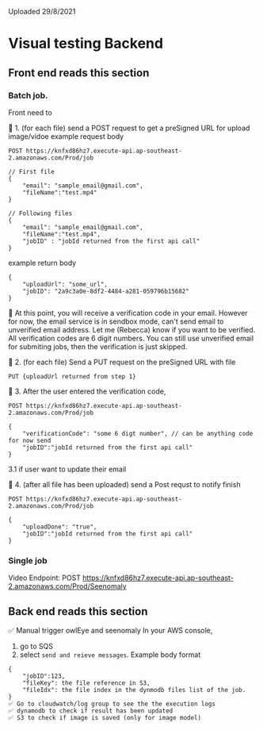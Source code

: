 Uploaded 29/8/2021

# Visual testing Backend 

## Front end reads this section 
### Batch job. 
Front need to 

🔵 1. (for each file) send a POST request to get a preSigned URL for upload image/vidoe 
example request body
```
POST https://knfxd86hz7.execute-api.ap-southeast-2.amazonaws.com/Prod/job 

// First file
{
    "email": "sample_email@gmail.com",
    "fileName":"test.mp4"
}

// Following files 
{
    "email": "sample_email@gmail.com",
    "fileName":"test.mp4",
    "jobID" : "jobId returned from the first api call"
}
```
example return body 
```
{
    "uploadUrl": "some_url",
    "jobID": "2a9c3a0e-8df2-4484-a281-059796b15682"
}

```
📧 At this point, you will receive a verification code in your email. However for now, the email service is in sendbox mode, can't send email to unverified email address. Let me (Rebecca) know if you want to be verified.  All verification codes are 6 digit numbers. You can still use unverified email for submiting jobs, then the verification is just skipped. 

🔵 2. (for each file) Send a PUT request on the preSigned URL with file
```
PUT {uploadUrl returned from step 1}
```

🔴 3. After the user entered the verification code, 
```
POST https://knfxd86hz7.execute-api.ap-southeast-2.amazonaws.com/Prod/job 

{
    "verificationCode": "some 6 digt number", // can be anything code for now send 
    "jobID":"jobId returned from the first api call"
}
```

3.1 if user want to update their email 

🔵 4. (after all file has been uploaded) send a Post requst to notify finish 
```
POST https://knfxd86hz7.execute-api.ap-southeast-2.amazonaws.com/Prod/job 

{
    "uploadDone": "true", 
    "jobID":"jobId returned from the first api call"
}
```

### Single job

Video Endpoint: POST https://knfxd86hz7.execute-api.ap-southeast-2.amazonaws.com/Prod/Seenomaly


## Back end reads this section 

✅ Manual trigger owlEye and seenomaly 
In your AWS console,
1. go to SQS 
2. select `send and reieve messages`. 
Example body format
```
{
    "jobID":123,
    "fileKey": the file reference in S3,
    "fileIdx": the file index in the dynmodb files list of the job.
}
✅ Go to cloudwatch/log group to see the the execution logs
✅ dynamodb to check if result has been updated 
✅ S3 to check if image is saved (only for image model)

```




